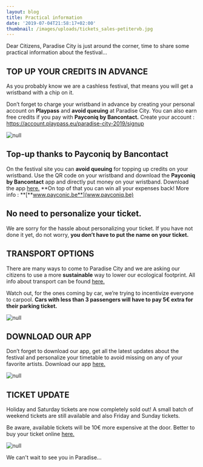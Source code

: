 ```yaml
---
layout: blog
title: Practical information
date: '2019-07-04T21:58:17+02:00'
thumbnail: /images/uploads/tickets_sales-petitervb.jpg
---
```

Dear Citizens, Paradise City is just around the corner, time to share some practical information about the festival...

## TOP UP YOUR CREDITS IN ADVANCE

As you probably know we are a cashless festival, that means you will get a wristband with a chip on it.

Don’t forget to charge your wristband in advance by creating your personal account on **Playpass** and **avoid queuing** at Paradise City. You can also earn free credits if you pay with **Payconiq by Bancontact.**
Create your account : <https://account.playpass.eu/paradise-city-2019/signup>

![null](/images/uploads/payconiq1website.jpg)

## Top-up thanks to Payconiq by Bancontact

On the festival site you can **avoid queuing** for topping up credits on your wristband. Use the QR code on your wristband and download the **Payconiq by Bancontact** app and directly put money on your wristband. Download the app [here.](https://paradisecity.be/news/download-the-payconiq-app-and-get-some-major-advantages/)
**On top of that you can win all your expenses back! More info : **[**www.payconic.be**](www.payconiq.be)

## No need to personalize your ticket.

We are sorry for the hassle about personalizing your ticket. If you have not done it yet, do not worry, **you don’t have to put the name on your ticket.**

## TRANSPORT OPTIONS

There are many ways to come to Paradise City and we are asking our citizens to use a more **sustainable** way to lower our ecological footprint.
All info about transport can be found [here.](https://paradisecity.be/transport)

Watch out, for the ones coming by car, we’re trying to incentivize everyone to carpool. **Cars with less than 3 passengers will have to pay 5€ extra for their parking ticket.**

![null](/images/uploads/buswebsite.jpg)

## DOWNLOAD OUR APP

Don’t forget to download our app, get all the latest updates about the festival and personalize your timetable to avoid missing on any of your favorite artists. Download our app [here.](https://paradisecity.be/news/paradise-city-app/)

![null](/images/uploads/appic.jpg)

## TICKET UPDATE

Holiday and Saturday tickets are now completely sold out! 
A small batch of weekend tickets are still available and also Friday and Sunday tickets. 

Be aware, available tickets will be 10€ more expensive at the door. Better to buy your ticket online [here.](https://shop.paylogic.com/124808/17501/tickets)

![null](/images/uploads/tickets-sales-1-–-6-copie.jpg)

We can't wait to see you in Paradise...
